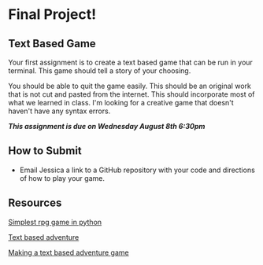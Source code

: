 # Final Project!

## Text Based Game
Your first assignment is to create a text based game that can be run in your terminal. This game should tell a story of your choosing.

You should be able to quit the game easily. This should be an original work that is not cut and pasted from the internet. This should incorporate most of what we learned in class. I'm looking for a creative game that doesn't haven't have any syntax errors.

***This assignment is due on Wednesday August 8th 6:30pm***

## How to Submit
- Email Jessica a link to a GitHub repository with your code and directions of how to play your game.

## Resources
[Simplest rpg game in python](https://balau82.wordpress.com/2010/06/28/simplest-rpg-game-in-python/)

[Text based adventure](http://letstalkdata.com/2014/08/how-to-write-a-text-adventure-in-python-part-1-items-and-enemies/)

[Making a text based adventure game](http://inventwithpython.com/blog/2014/12/11/making-a-text-adventure-game-with-the-cmd-and-textwrap-python-modules/)

